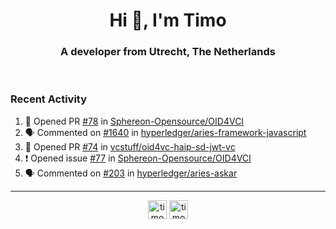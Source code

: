 <h1 align="center">Hi 👋, I'm Timo</h1>
<h3 align="center">A developer from Utrecht, The Netherlands</h3>
<br/>
<!-- https://github.com/rahuldkjain/github-profile-readme-generator --!>

<!--  <p align="left"><img src="https://github-readme-stats.vercel.app/api?username=timoglastra&show_icons=true&count_private=true&" alt="timoglastra" /></p> --!>

<!--
Github language stats
<p align="left"><img src="https://github-readme-stats.vercel.app/api/top-langs/?username=timoglastra&layout=compact" alt="timoglastra" /><p>
-->

<!-- Codestats language stats -->
<!-- <p align="left"><img src="https://codestats-readme.vercel.app/api/top-langs/?username=timoglastra&layout=compact&language_count=12" alt="timoglastra" /><p>    --!>
  
<h3>Recent Activity</h3>

<!--START_SECTION:activity-->
1. 💪 Opened PR [#78](https://github.com/Sphereon-Opensource/OID4VCI/pull/78) in [Sphereon-Opensource/OID4VCI](https://github.com/Sphereon-Opensource/OID4VCI)
2. 🗣 Commented on [#1640](https://github.com/hyperledger/aries-framework-javascript/issues/1640#issuecomment-1814100836) in [hyperledger/aries-framework-javascript](https://github.com/hyperledger/aries-framework-javascript)
3. 💪 Opened PR [#74](https://github.com/vcstuff/oid4vc-haip-sd-jwt-vc/pull/74) in [vcstuff/oid4vc-haip-sd-jwt-vc](https://github.com/vcstuff/oid4vc-haip-sd-jwt-vc)
4. ❗ Opened issue [#77](https://github.com/Sphereon-Opensource/OID4VCI/issues/77) in [Sphereon-Opensource/OID4VCI](https://github.com/Sphereon-Opensource/OID4VCI)
5. 🗣 Commented on [#203](https://github.com/hyperledger/aries-askar/issues/203#issuecomment-1813832164) in [hyperledger/aries-askar](https://github.com/hyperledger/aries-askar)
<!--END_SECTION:activity-->

---

<p align="center">
<a href="https://twitter.com/timoglastra" target="blank"><img align="center" src="https://cdn.jsdelivr.net/npm/simple-icons@3.0.1/icons/twitter.svg" alt="timoglastra" height="30" width="30" /></a>
<a href="https://linkedin.com/in/timoglastra" target="blank"><img align="center" src="https://cdn.jsdelivr.net/npm/simple-icons@3.0.1/icons/linkedin.svg" alt="timoglastra" height="30" width="30" /></a>
</p>



